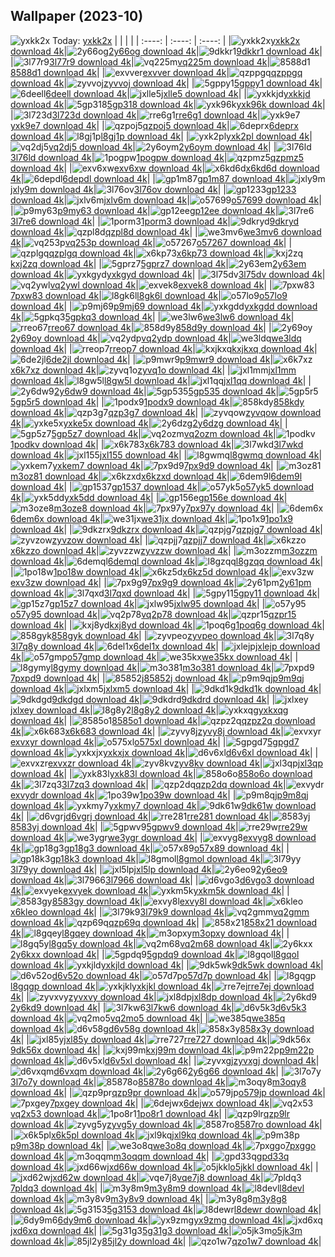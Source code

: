 ## Wallpaper (2023-10)
![yxkk2x](https://th.wallhaven.cc/small/yx/yxkk2x.jpg) Today: [yxkk2x](https://th.wallhaven.cc/small/yx/yxkk2x.jpg)
|      |      |      |
| :----: | :----: | :----: |
|![yxkk2x](https://th.wallhaven.cc/small/yx/yxkk2x.jpg)[yxkk2x download 4k](https://wallhaven.cc/w/yxkk2x)|![2y66og](https://th.wallhaven.cc/small/2y/2y66og.jpg)[2y66og download 4k](https://wallhaven.cc/w/2y66og)|![9dkkr1](https://th.wallhaven.cc/small/9d/9dkkr1.jpg)[9dkkr1 download 4k](https://wallhaven.cc/w/9dkkr1)|
|![3l77r9](https://th.wallhaven.cc/small/3l/3l77r9.jpg)[3l77r9 download 4k](https://wallhaven.cc/w/3l77r9)|![vq225m](https://th.wallhaven.cc/small/vq/vq225m.jpg)[vq225m download 4k](https://wallhaven.cc/w/vq225m)|![8588d1](https://th.wallhaven.cc/small/85/8588d1.jpg)[8588d1 download 4k](https://wallhaven.cc/w/8588d1)|
|![exvver](https://th.wallhaven.cc/small/ex/exvver.jpg)[exvver download 4k](https://wallhaven.cc/w/exvver)|![qzppgq](https://th.wallhaven.cc/small/qz/qzppgq.jpg)[qzppgq download 4k](https://wallhaven.cc/w/qzppgq)|![zyvvoj](https://th.wallhaven.cc/small/zy/zyvvoj.jpg)[zyvvoj download 4k](https://wallhaven.cc/w/zyvvoj)|
|![5gppy1](https://th.wallhaven.cc/small/5g/5gppy1.jpg)[5gppy1 download 4k](https://wallhaven.cc/w/5gppy1)|![6deell](https://th.wallhaven.cc/small/6d/6deell.jpg)[6deell download 4k](https://wallhaven.cc/w/6deell)|![jxlle5](https://th.wallhaven.cc/small/jx/jxlle5.jpg)[jxlle5 download 4k](https://wallhaven.cc/w/jxlle5)|
|![yxkkjd](https://th.wallhaven.cc/small/yx/yxkkjd.jpg)[yxkkjd download 4k](https://wallhaven.cc/w/yxkkjd)|![5gp318](https://th.wallhaven.cc/small/5g/5gp318.jpg)[5gp318 download 4k](https://wallhaven.cc/w/5gp318)|![yxk96k](https://th.wallhaven.cc/small/yx/yxk96k.jpg)[yxk96k download 4k](https://wallhaven.cc/w/yxk96k)|
|![3l723d](https://th.wallhaven.cc/small/3l/3l723d.jpg)[3l723d download 4k](https://wallhaven.cc/w/3l723d)|![rre6g1](https://th.wallhaven.cc/small/rr/rre6g1.jpg)[rre6g1 download 4k](https://wallhaven.cc/w/rre6g1)|![yxk9e7](https://th.wallhaven.cc/small/yx/yxk9e7.jpg)[yxk9e7 download 4k](https://wallhaven.cc/w/yxk9e7)|
|![qzpoj5](https://th.wallhaven.cc/small/qz/qzpoj5.jpg)[qzpoj5 download 4k](https://wallhaven.cc/w/qzpoj5)|![6deprx](https://th.wallhaven.cc/small/6d/6deprx.jpg)[6deprx download 4k](https://wallhaven.cc/w/6deprx)|![l8gj1p](https://th.wallhaven.cc/small/l8/l8gj1p.jpg)[l8gj1p download 4k](https://wallhaven.cc/w/l8gj1p)|
|![yxk2pl](https://th.wallhaven.cc/small/yx/yxk2pl.jpg)[yxk2pl download 4k](https://wallhaven.cc/w/yxk2pl)|![vq2dj5](https://th.wallhaven.cc/small/vq/vq2dj5.jpg)[vq2dj5 download 4k](https://wallhaven.cc/w/vq2dj5)|![2y6oym](https://th.wallhaven.cc/small/2y/2y6oym.jpg)[2y6oym download 4k](https://wallhaven.cc/w/2y6oym)|
|![3l76ld](https://th.wallhaven.cc/small/3l/3l76ld.jpg)[3l76ld download 4k](https://wallhaven.cc/w/3l76ld)|![1pogpw](https://th.wallhaven.cc/small/1p/1pogpw.jpg)[1pogpw download 4k](https://wallhaven.cc/w/1pogpw)|![qzpmz5](https://th.wallhaven.cc/small/qz/qzpmz5.jpg)[qzpmz5 download 4k](https://wallhaven.cc/w/qzpmz5)|
|![exv6xw](https://th.wallhaven.cc/small/ex/exv6xw.jpg)[exv6xw download 4k](https://wallhaven.cc/w/exv6xw)|![x6kd6d](https://th.wallhaven.cc/small/x6/x6kd6d.jpg)[x6kd6d download 4k](https://wallhaven.cc/w/x6kd6d)|![6depdl](https://th.wallhaven.cc/small/6d/6depdl.jpg)[6depdl download 4k](https://wallhaven.cc/w/6depdl)|
|![gp1m87](https://th.wallhaven.cc/small/gp/gp1m87.jpg)[gp1m87 download 4k](https://wallhaven.cc/w/gp1m87)|![jxly9m](https://th.wallhaven.cc/small/jx/jxly9m.jpg)[jxly9m download 4k](https://wallhaven.cc/w/jxly9m)|![3l76ov](https://th.wallhaven.cc/small/3l/3l76ov.jpg)[3l76ov download 4k](https://wallhaven.cc/w/3l76ov)|
|![gp1233](https://th.wallhaven.cc/small/gp/gp1233.jpg)[gp1233 download 4k](https://wallhaven.cc/w/gp1233)|![jxlv6m](https://th.wallhaven.cc/small/jx/jxlv6m.jpg)[jxlv6m download 4k](https://wallhaven.cc/w/jxlv6m)|![o57699](https://th.wallhaven.cc/small/o5/o57699.jpg)[o57699 download 4k](https://wallhaven.cc/w/o57699)|
|![p9my63](https://th.wallhaven.cc/small/p9/p9my63.jpg)[p9my63 download 4k](https://wallhaven.cc/w/p9my63)|![gp12ee](https://th.wallhaven.cc/small/gp/gp12ee.jpg)[gp12ee download 4k](https://wallhaven.cc/w/gp12ee)|![3l7re6](https://th.wallhaven.cc/small/3l/3l7re6.jpg)[3l7re6 download 4k](https://wallhaven.cc/w/3l7re6)|
|![1porm3](https://th.wallhaven.cc/small/1p/1porm3.jpg)[1porm3 download 4k](https://wallhaven.cc/w/1porm3)|![9dkryd](https://th.wallhaven.cc/small/9d/9dkryd.jpg)[9dkryd download 4k](https://wallhaven.cc/w/9dkryd)|![qzpl8d](https://th.wallhaven.cc/small/qz/qzpl8d.jpg)[qzpl8d download 4k](https://wallhaven.cc/w/qzpl8d)|
|![we3mv6](https://th.wallhaven.cc/small/we/we3mv6.jpg)[we3mv6 download 4k](https://wallhaven.cc/w/we3mv6)|![vq253p](https://th.wallhaven.cc/small/vq/vq253p.jpg)[vq253p download 4k](https://wallhaven.cc/w/vq253p)|![o57267](https://th.wallhaven.cc/small/o5/o57267.jpg)[o57267 download 4k](https://wallhaven.cc/w/o57267)|
|![qzplgq](https://th.wallhaven.cc/small/qz/qzplgq.jpg)[qzplgq download 4k](https://wallhaven.cc/w/qzplgq)|![x6kp73](https://th.wallhaven.cc/small/x6/x6kp73.jpg)[x6kp73 download 4k](https://wallhaven.cc/w/x6kp73)|![kxj2zq](https://th.wallhaven.cc/small/kx/kxj2zq.jpg)[kxj2zq download 4k](https://wallhaven.cc/w/kxj2zq)|
|![5gprz7](https://th.wallhaven.cc/small/5g/5gprz7.jpg)[5gprz7 download 4k](https://wallhaven.cc/w/5gprz7)|![2y63em](https://th.wallhaven.cc/small/2y/2y63em.jpg)[2y63em download 4k](https://wallhaven.cc/w/2y63em)|![yxkgyd](https://th.wallhaven.cc/small/yx/yxkgyd.jpg)[yxkgyd download 4k](https://wallhaven.cc/w/yxkgyd)|
|![3l75dv](https://th.wallhaven.cc/small/3l/3l75dv.jpg)[3l75dv download 4k](https://wallhaven.cc/w/3l75dv)|![vq2ywl](https://th.wallhaven.cc/small/vq/vq2ywl.jpg)[vq2ywl download 4k](https://wallhaven.cc/w/vq2ywl)|![exvek8](https://th.wallhaven.cc/small/ex/exvek8.jpg)[exvek8 download 4k](https://wallhaven.cc/w/exvek8)|
|![7pxw83](https://th.wallhaven.cc/small/7p/7pxw83.jpg)[7pxw83 download 4k](https://wallhaven.cc/w/7pxw83)|![l8gk6l](https://th.wallhaven.cc/small/l8/l8gk6l.jpg)[l8gk6l download 4k](https://wallhaven.cc/w/l8gk6l)|![o57lo9](https://th.wallhaven.cc/small/o5/o57lo9.jpg)[o57lo9 download 4k](https://wallhaven.cc/w/o57lo9)|
|![p9mj69](https://th.wallhaven.cc/small/p9/p9mj69.jpg)[p9mj69 download 4k](https://wallhaven.cc/w/p9mj69)|![yxkgdd](https://th.wallhaven.cc/small/yx/yxkgdd.jpg)[yxkgdd download 4k](https://wallhaven.cc/w/yxkgdd)|![5gpkq3](https://th.wallhaven.cc/small/5g/5gpkq3.jpg)[5gpkq3 download 4k](https://wallhaven.cc/w/5gpkq3)|
|![we3lw6](https://th.wallhaven.cc/small/we/we3lw6.jpg)[we3lw6 download 4k](https://wallhaven.cc/w/we3lw6)|![rreo67](https://th.wallhaven.cc/small/rr/rreo67.jpg)[rreo67 download 4k](https://wallhaven.cc/w/rreo67)|![858d9y](https://th.wallhaven.cc/small/85/858d9y.jpg)[858d9y download 4k](https://wallhaven.cc/w/858d9y)|
|![2y69oy](https://th.wallhaven.cc/small/2y/2y69oy.jpg)[2y69oy download 4k](https://wallhaven.cc/w/2y69oy)|![vq2ydp](https://th.wallhaven.cc/small/vq/vq2ydp.jpg)[vq2ydp download 4k](https://wallhaven.cc/w/vq2ydp)|![we3ldq](https://th.wallhaven.cc/small/we/we3ldq.jpg)[we3ldq download 4k](https://wallhaven.cc/w/we3ldq)|
|![rreop7](https://th.wallhaven.cc/small/rr/rreop7.jpg)[rreop7 download 4k](https://wallhaven.cc/w/rreop7)|![kxjkxq](https://th.wallhaven.cc/small/kx/kxjkxq.jpg)[kxjkxq download 4k](https://wallhaven.cc/w/kxjkxq)|![6de2jl](https://th.wallhaven.cc/small/6d/6de2jl.jpg)[6de2jl download 4k](https://wallhaven.cc/w/6de2jl)|
|![p9mwr9](https://th.wallhaven.cc/small/p9/p9mwr9.jpg)[p9mwr9 download 4k](https://wallhaven.cc/w/p9mwr9)|![x6k7xz](https://th.wallhaven.cc/small/x6/x6k7xz.jpg)[x6k7xz download 4k](https://wallhaven.cc/w/x6k7xz)|![zyvq1o](https://th.wallhaven.cc/small/zy/zyvq1o.jpg)[zyvq1o download 4k](https://wallhaven.cc/w/zyvq1o)|
|![jxl1mm](https://th.wallhaven.cc/small/jx/jxl1mm.jpg)[jxl1mm download 4k](https://wallhaven.cc/w/jxl1mm)|![l8gw5l](https://th.wallhaven.cc/small/l8/l8gw5l.jpg)[l8gw5l download 4k](https://wallhaven.cc/w/l8gw5l)|![jxl1qq](https://th.wallhaven.cc/small/jx/jxl1qq.jpg)[jxl1qq download 4k](https://wallhaven.cc/w/jxl1qq)|
|![2y6dw9](https://th.wallhaven.cc/small/2y/2y6dw9.jpg)[2y6dw9 download 4k](https://wallhaven.cc/w/2y6dw9)|![5gp535](https://th.wallhaven.cc/small/5g/5gp535.jpg)[5gp535 download 4k](https://wallhaven.cc/w/5gp535)|![5gp5r5](https://th.wallhaven.cc/small/5g/5gp5r5.jpg)[5gp5r5 download 4k](https://wallhaven.cc/w/5gp5r5)|
|![1podx9](https://th.wallhaven.cc/small/1p/1podx9.jpg)[1podx9 download 4k](https://wallhaven.cc/w/1podx9)|![858kdy](https://th.wallhaven.cc/small/85/858kdy.jpg)[858kdy download 4k](https://wallhaven.cc/w/858kdy)|![qzp3g7](https://th.wallhaven.cc/small/qz/qzp3g7.jpg)[qzp3g7 download 4k](https://wallhaven.cc/w/qzp3g7)|
|![zyvqow](https://th.wallhaven.cc/small/zy/zyvqow.jpg)[zyvqow download 4k](https://wallhaven.cc/w/zyvqow)|![yxke5x](https://th.wallhaven.cc/small/yx/yxke5x.jpg)[yxke5x download 4k](https://wallhaven.cc/w/yxke5x)|![2y6dzg](https://th.wallhaven.cc/small/2y/2y6dzg.jpg)[2y6dzg download 4k](https://wallhaven.cc/w/2y6dzg)|
|![5gp5z7](https://th.wallhaven.cc/small/5g/5gp5z7.jpg)[5gp5z7 download 4k](https://wallhaven.cc/w/5gp5z7)|![vq2ozm](https://th.wallhaven.cc/small/vq/vq2ozm.jpg)[vq2ozm download 4k](https://wallhaven.cc/w/vq2ozm)|![1podkv](https://th.wallhaven.cc/small/1p/1podkv.jpg)[1podkv download 4k](https://wallhaven.cc/w/1podkv)|
|![x6k783](https://th.wallhaven.cc/small/x6/x6k783.jpg)[x6k783 download 4k](https://wallhaven.cc/w/x6k783)|![3l7wkd](https://th.wallhaven.cc/small/3l/3l7wkd.jpg)[3l7wkd download 4k](https://wallhaven.cc/w/3l7wkd)|![jxl155](https://th.wallhaven.cc/small/jx/jxl155.jpg)[jxl155 download 4k](https://wallhaven.cc/w/jxl155)|
|![l8gwmq](https://th.wallhaven.cc/small/l8/l8gwmq.jpg)[l8gwmq download 4k](https://wallhaven.cc/w/l8gwmq)|![yxkem7](https://th.wallhaven.cc/small/yx/yxkem7.jpg)[yxkem7 download 4k](https://wallhaven.cc/w/yxkem7)|![7px9d9](https://th.wallhaven.cc/small/7p/7px9d9.jpg)[7px9d9 download 4k](https://wallhaven.cc/w/7px9d9)|
|![m3oz81](https://th.wallhaven.cc/small/m3/m3oz81.jpg)[m3oz81 download 4k](https://wallhaven.cc/w/m3oz81)|![x6kzxd](https://th.wallhaven.cc/small/x6/x6kzxd.jpg)[x6kzxd download 4k](https://wallhaven.cc/w/x6kzxd)|![6dem9l](https://th.wallhaven.cc/small/6d/6dem9l.jpg)[6dem9l download 4k](https://wallhaven.cc/w/6dem9l)|
|![gp1537](https://th.wallhaven.cc/small/gp/gp1537.jpg)[gp1537 download 4k](https://wallhaven.cc/w/gp1537)|![o57yk5](https://th.wallhaven.cc/small/o5/o57yk5.jpg)[o57yk5 download 4k](https://wallhaven.cc/w/o57yk5)|![yxk5dd](https://th.wallhaven.cc/small/yx/yxk5dd.jpg)[yxk5dd download 4k](https://wallhaven.cc/w/yxk5dd)|
|![gp156e](https://th.wallhaven.cc/small/gp/gp156e.jpg)[gp156e download 4k](https://wallhaven.cc/w/gp156e)|![m3oze8](https://th.wallhaven.cc/small/m3/m3oze8.jpg)[m3oze8 download 4k](https://wallhaven.cc/w/m3oze8)|![7px97y](https://th.wallhaven.cc/small/7p/7px97y.jpg)[7px97y download 4k](https://wallhaven.cc/w/7px97y)|
|![6dem6x](https://th.wallhaven.cc/small/6d/6dem6x.jpg)[6dem6x download 4k](https://wallhaven.cc/w/6dem6x)|![we31jx](https://th.wallhaven.cc/small/we/we31jx.jpg)[we31jx download 4k](https://wallhaven.cc/w/we31jx)|![1po1x9](https://th.wallhaven.cc/small/1p/1po1x9.jpg)[1po1x9 download 4k](https://wallhaven.cc/w/1po1x9)|
|![9dkzrx](https://th.wallhaven.cc/small/9d/9dkzrx.jpg)[9dkzrx download 4k](https://wallhaven.cc/w/9dkzrx)|![qzpjg7](https://th.wallhaven.cc/small/qz/qzpjg7.jpg)[qzpjg7 download 4k](https://wallhaven.cc/w/qzpjg7)|![zyvzow](https://th.wallhaven.cc/small/zy/zyvzow.jpg)[zyvzow download 4k](https://wallhaven.cc/w/zyvzow)|
|![qzpjj7](https://th.wallhaven.cc/small/qz/qzpjj7.jpg)[qzpjj7 download 4k](https://wallhaven.cc/w/qzpjj7)|![x6kzzo](https://th.wallhaven.cc/small/x6/x6kzzo.jpg)[x6kzzo download 4k](https://wallhaven.cc/w/x6kzzo)|![zyvzzw](https://th.wallhaven.cc/small/zy/zyvzzw.jpg)[zyvzzw download 4k](https://wallhaven.cc/w/zyvzzw)|
|![m3ozzm](https://th.wallhaven.cc/small/m3/m3ozzm.jpg)[m3ozzm download 4k](https://wallhaven.cc/w/m3ozzm)|![6demql](https://th.wallhaven.cc/small/6d/6demql.jpg)[6demql download 4k](https://wallhaven.cc/w/6demql)|![l8gzqq](https://th.wallhaven.cc/small/l8/l8gzqq.jpg)[l8gzqq download 4k](https://wallhaven.cc/w/l8gzqq)|
|![1po18w](https://th.wallhaven.cc/small/1p/1po18w.jpg)[1po18w download 4k](https://wallhaven.cc/w/1po18w)|![x6kz5d](https://th.wallhaven.cc/small/x6/x6kz5d.jpg)[x6kz5d download 4k](https://wallhaven.cc/w/x6kz5d)|![exv3zw](https://th.wallhaven.cc/small/ex/exv3zw.jpg)[exv3zw download 4k](https://wallhaven.cc/w/exv3zw)|
|![7px9g9](https://th.wallhaven.cc/small/7p/7px9g9.jpg)[7px9g9 download 4k](https://wallhaven.cc/w/7px9g9)|![2y61pm](https://th.wallhaven.cc/small/2y/2y61pm.jpg)[2y61pm download 4k](https://wallhaven.cc/w/2y61pm)|![3l7qxd](https://th.wallhaven.cc/small/3l/3l7qxd.jpg)[3l7qxd download 4k](https://wallhaven.cc/w/3l7qxd)|
|![5gpy11](https://th.wallhaven.cc/small/5g/5gpy11.jpg)[5gpy11 download 4k](https://wallhaven.cc/w/5gpy11)|![gp15z7](https://th.wallhaven.cc/small/gp/gp15z7.jpg)[gp15z7 download 4k](https://wallhaven.cc/w/gp15z7)|![jxlw95](https://th.wallhaven.cc/small/jx/jxlw95.jpg)[jxlw95 download 4k](https://wallhaven.cc/w/jxlw95)|
|![o57y95](https://th.wallhaven.cc/small/o5/o57y95.jpg)[o57y95 download 4k](https://wallhaven.cc/w/o57y95)|![vq2p78](https://th.wallhaven.cc/small/vq/vq2p78.jpg)[vq2p78 download 4k](https://wallhaven.cc/w/vq2p78)|![qzpr15](https://th.wallhaven.cc/small/qz/qzpr15.jpg)[qzpr15 download 4k](https://wallhaven.cc/w/qzpr15)|
|![kxj8yd](https://th.wallhaven.cc/small/kx/kxj8yd.jpg)[kxj8yd download 4k](https://wallhaven.cc/w/kxj8yd)|![1poq6g](https://th.wallhaven.cc/small/1p/1poq6g.jpg)[1poq6g download 4k](https://wallhaven.cc/w/1poq6g)|![858gyk](https://th.wallhaven.cc/small/85/858gyk.jpg)[858gyk download 4k](https://wallhaven.cc/w/858gyk)|
|![zyvpeo](https://th.wallhaven.cc/small/zy/zyvpeo.jpg)[zyvpeo download 4k](https://wallhaven.cc/w/zyvpeo)|![3l7q8y](https://th.wallhaven.cc/small/3l/3l7q8y.jpg)[3l7q8y download 4k](https://wallhaven.cc/w/3l7q8y)|![6del1x](https://th.wallhaven.cc/small/6d/6del1x.jpg)[6del1x download 4k](https://wallhaven.cc/w/6del1x)|
|![jxlejp](https://th.wallhaven.cc/small/jx/jxlejp.jpg)[jxlejp download 4k](https://wallhaven.cc/w/jxlejp)|![o57gmp](https://th.wallhaven.cc/small/o5/o57gmp.jpg)[o57gmp download 4k](https://wallhaven.cc/w/o57gmp)|![we35kx](https://th.wallhaven.cc/small/we/we35kx.jpg)[we35kx download 4k](https://wallhaven.cc/w/we35kx)|
|![l8gymy](https://th.wallhaven.cc/small/l8/l8gymy.jpg)[l8gymy download 4k](https://wallhaven.cc/w/l8gymy)|![m3o381](https://th.wallhaven.cc/small/m3/m3o381.jpg)[m3o381 download 4k](https://wallhaven.cc/w/m3o381)|![7pxpd9](https://th.wallhaven.cc/small/7p/7pxpd9.jpg)[7pxpd9 download 4k](https://wallhaven.cc/w/7pxpd9)|
|![85852j](https://th.wallhaven.cc/small/85/85852j.jpg)[85852j download 4k](https://wallhaven.cc/w/85852j)|![p9m9qj](https://th.wallhaven.cc/small/p9/p9m9qj.jpg)[p9m9qj download 4k](https://wallhaven.cc/w/p9m9qj)|![jxlxm5](https://th.wallhaven.cc/small/jx/jxlxm5.jpg)[jxlxm5 download 4k](https://wallhaven.cc/w/jxlxm5)|
|![9dkd1k](https://th.wallhaven.cc/small/9d/9dkd1k.jpg)[9dkd1k download 4k](https://wallhaven.cc/w/9dkd1k)|![9dkdgd](https://th.wallhaven.cc/small/9d/9dkdgd.jpg)[9dkdgd download 4k](https://wallhaven.cc/w/9dkdgd)|![9dkdrd](https://th.wallhaven.cc/small/9d/9dkdrd.jpg)[9dkdrd download 4k](https://wallhaven.cc/w/9dkdrd)|
|![jxlxey](https://th.wallhaven.cc/small/jx/jxlxey.jpg)[jxlxey download 4k](https://wallhaven.cc/w/jxlxey)|![l8g8y2](https://th.wallhaven.cc/small/l8/l8g8y2.jpg)[l8g8y2 download 4k](https://wallhaven.cc/w/l8g8y2)|![yxkxqg](https://th.wallhaven.cc/small/yx/yxkxqg.jpg)[yxkxqg download 4k](https://wallhaven.cc/w/yxkxqg)|
|![8585o1](https://th.wallhaven.cc/small/85/8585o1.jpg)[8585o1 download 4k](https://wallhaven.cc/w/8585o1)|![qzpz2q](https://th.wallhaven.cc/small/qz/qzpz2q.jpg)[qzpz2q download 4k](https://wallhaven.cc/w/qzpz2q)|![x6k683](https://th.wallhaven.cc/small/x6/x6k683.jpg)[x6k683 download 4k](https://wallhaven.cc/w/x6k683)|
|![zyvy8j](https://th.wallhaven.cc/small/zy/zyvy8j.jpg)[zyvy8j download 4k](https://wallhaven.cc/w/zyvy8j)|![exvxyr](https://th.wallhaven.cc/small/ex/exvxyr.jpg)[exvxyr download 4k](https://wallhaven.cc/w/exvxyr)|![o575xl](https://th.wallhaven.cc/small/o5/o575xl.jpg)[o575xl download 4k](https://wallhaven.cc/w/o575xl)|
|![5gpgd7](https://th.wallhaven.cc/small/5g/5gpgd7.jpg)[5gpgd7 download 4k](https://wallhaven.cc/w/5gpgd7)|![yxkxjx](https://th.wallhaven.cc/small/yx/yxkxjx.jpg)[yxkxjx download 4k](https://wallhaven.cc/w/yxkxjx)|![d6v6xl](https://th.wallhaven.cc/small/d6/d6v6xl.jpg)[d6v6xl download 4k](https://wallhaven.cc/w/d6v6xl)|
|![exvxzr](https://th.wallhaven.cc/small/ex/exvxzr.jpg)[exvxzr download 4k](https://wallhaven.cc/w/exvxzr)|![zyv8kv](https://th.wallhaven.cc/small/zy/zyv8kv.jpg)[zyv8kv download 4k](https://wallhaven.cc/w/zyv8kv)|![jxl3qp](https://th.wallhaven.cc/small/jx/jxl3qp.jpg)[jxl3qp download 4k](https://wallhaven.cc/w/jxl3qp)|
|![yxk83l](https://th.wallhaven.cc/small/yx/yxk83l.jpg)[yxk83l download 4k](https://wallhaven.cc/w/yxk83l)|![858o6o](https://th.wallhaven.cc/small/85/858o6o.jpg)[858o6o download 4k](https://wallhaven.cc/w/858o6o)|![3l7zq3](https://th.wallhaven.cc/small/3l/3l7zq3.jpg)[3l7zq3 download 4k](https://wallhaven.cc/w/3l7zq3)|
|![qzp2dq](https://th.wallhaven.cc/small/qz/qzp2dq.jpg)[qzp2dq download 4k](https://wallhaven.cc/w/qzp2dq)|![exvydr](https://th.wallhaven.cc/small/ex/exvydr.jpg)[exvydr download 4k](https://wallhaven.cc/w/exvydr)|![1po39w](https://th.wallhaven.cc/small/1p/1po39w.jpg)[1po39w download 4k](https://wallhaven.cc/w/1po39w)|
|![p9m8qj](https://th.wallhaven.cc/small/p9/p9m8qj.jpg)[p9m8qj download 4k](https://wallhaven.cc/w/p9m8qj)|![yxkmy7](https://th.wallhaven.cc/small/yx/yxkmy7.jpg)[yxkmy7 download 4k](https://wallhaven.cc/w/yxkmy7)|![9dk61w](https://th.wallhaven.cc/small/9d/9dk61w.jpg)[9dk61w download 4k](https://wallhaven.cc/w/9dk61w)|
|![d6vgrj](https://th.wallhaven.cc/small/d6/d6vgrj.jpg)[d6vgrj download 4k](https://wallhaven.cc/w/d6vgrj)|![rre281](https://th.wallhaven.cc/small/rr/rre281.jpg)[rre281 download 4k](https://wallhaven.cc/w/rre281)|![8583yj](https://th.wallhaven.cc/small/85/8583yj.jpg)[8583yj download 4k](https://wallhaven.cc/w/8583yj)|
|![5gpwv9](https://th.wallhaven.cc/small/5g/5gpwv9.jpg)[5gpwv9 download 4k](https://wallhaven.cc/w/5gpwv9)|![rre29w](https://th.wallhaven.cc/small/rr/rre29w.jpg)[rre29w download 4k](https://wallhaven.cc/w/rre29w)|![we3ygr](https://th.wallhaven.cc/small/we/we3ygr.jpg)[we3ygr download 4k](https://wallhaven.cc/w/we3ygr)|
|![exvyg8](https://th.wallhaven.cc/small/ex/exvyg8.jpg)[exvyg8 download 4k](https://wallhaven.cc/w/exvyg8)|![gp18g3](https://th.wallhaven.cc/small/gp/gp18g3.jpg)[gp18g3 download 4k](https://wallhaven.cc/w/gp18g3)|![o57x89](https://th.wallhaven.cc/small/o5/o57x89.jpg)[o57x89 download 4k](https://wallhaven.cc/w/o57x89)|
|![gp18k3](https://th.wallhaven.cc/small/gp/gp18k3.jpg)[gp18k3 download 4k](https://wallhaven.cc/w/gp18k3)|![l8gmol](https://th.wallhaven.cc/small/l8/l8gmol.jpg)[l8gmol download 4k](https://wallhaven.cc/w/l8gmol)|![3l79yy](https://th.wallhaven.cc/small/3l/3l79yy.jpg)[3l79yy download 4k](https://wallhaven.cc/w/3l79yy)|
|![jxl5lp](https://th.wallhaven.cc/small/jx/jxl5lp.jpg)[jxl5lp download 4k](https://wallhaven.cc/w/jxl5lp)|![2y6eo9](https://th.wallhaven.cc/small/2y/2y6eo9.jpg)[2y6eo9 download 4k](https://wallhaven.cc/w/2y6eo9)|![3l7966](https://th.wallhaven.cc/small/3l/3l7966.jpg)[3l7966 download 4k](https://wallhaven.cc/w/3l7966)|
|![d6vgo3](https://th.wallhaven.cc/small/d6/d6vgo3.jpg)[d6vgo3 download 4k](https://wallhaven.cc/w/d6vgo3)|![exvyek](https://th.wallhaven.cc/small/ex/exvyek.jpg)[exvyek download 4k](https://wallhaven.cc/w/exvyek)|![yxkm5k](https://th.wallhaven.cc/small/yx/yxkm5k.jpg)[yxkm5k download 4k](https://wallhaven.cc/w/yxkm5k)|
|![8583gy](https://th.wallhaven.cc/small/85/8583gy.jpg)[8583gy download 4k](https://wallhaven.cc/w/8583gy)|![exvy8l](https://th.wallhaven.cc/small/ex/exvy8l.jpg)[exvy8l download 4k](https://wallhaven.cc/w/exvy8l)|![x6kleo](https://th.wallhaven.cc/small/x6/x6kleo.jpg)[x6kleo download 4k](https://wallhaven.cc/w/x6kleo)|
|![3l79k9](https://th.wallhaven.cc/small/3l/3l79k9.jpg)[3l79k9 download 4k](https://wallhaven.cc/w/3l79k9)|![vq2gmm](https://th.wallhaven.cc/small/vq/vq2gmm.jpg)[vq2gmm download 4k](https://wallhaven.cc/w/vq2gmm)|![qzp69q](https://th.wallhaven.cc/small/qz/qzp69q.jpg)[qzp69q download 4k](https://wallhaven.cc/w/qzp69q)|
|![858x21](https://th.wallhaven.cc/small/85/858x21.jpg)[858x21 download 4k](https://wallhaven.cc/w/858x21)|![l8gqey](https://th.wallhaven.cc/small/l8/l8gqey.jpg)[l8gqey download 4k](https://wallhaven.cc/w/l8gqey)|![m3opxy](https://th.wallhaven.cc/small/m3/m3opxy.jpg)[m3opxy download 4k](https://wallhaven.cc/w/m3opxy)|
|![l8gq5y](https://th.wallhaven.cc/small/l8/l8gq5y.jpg)[l8gq5y download 4k](https://wallhaven.cc/w/l8gq5y)|![vq2m68](https://th.wallhaven.cc/small/vq/vq2m68.jpg)[vq2m68 download 4k](https://wallhaven.cc/w/vq2m68)|![2y6kxx](https://th.wallhaven.cc/small/2y/2y6kxx.jpg)[2y6kxx download 4k](https://wallhaven.cc/w/2y6kxx)|
|![5gpdq9](https://th.wallhaven.cc/small/5g/5gpdq9.jpg)[5gpdq9 download 4k](https://wallhaven.cc/w/5gpdq9)|![l8gqol](https://th.wallhaven.cc/small/l8/l8gqol.jpg)[l8gqol download 4k](https://wallhaven.cc/w/l8gqol)|![yxkjld](https://th.wallhaven.cc/small/yx/yxkjld.jpg)[yxkjld download 4k](https://wallhaven.cc/w/yxkjld)|
|![9dk5wk](https://th.wallhaven.cc/small/9d/9dk5wk.jpg)[9dk5wk download 4k](https://wallhaven.cc/w/9dk5wk)|![d6v52o](https://th.wallhaven.cc/small/d6/d6v52o.jpg)[d6v52o download 4k](https://wallhaven.cc/w/d6v52o)|![o57d7p](https://th.wallhaven.cc/small/o5/o57d7p.jpg)[o57d7p download 4k](https://wallhaven.cc/w/o57d7p)|
|![l8gqgp](https://th.wallhaven.cc/small/l8/l8gqgp.jpg)[l8gqgp download 4k](https://wallhaven.cc/w/l8gqgp)|![yxkjkl](https://th.wallhaven.cc/small/yx/yxkjkl.jpg)[yxkjkl download 4k](https://wallhaven.cc/w/yxkjkl)|![rre7ej](https://th.wallhaven.cc/small/rr/rre7ej.jpg)[rre7ej download 4k](https://wallhaven.cc/w/rre7ej)|
|![zyvxvy](https://th.wallhaven.cc/small/zy/zyvxvy.jpg)[zyvxvy download 4k](https://wallhaven.cc/w/zyvxvy)|![jxl8dp](https://th.wallhaven.cc/small/jx/jxl8dp.jpg)[jxl8dp download 4k](https://wallhaven.cc/w/jxl8dp)|![2y6kd9](https://th.wallhaven.cc/small/2y/2y6kd9.jpg)[2y6kd9 download 4k](https://wallhaven.cc/w/2y6kd9)|
|![3l7kw6](https://th.wallhaven.cc/small/3l/3l7kw6.jpg)[3l7kw6 download 4k](https://wallhaven.cc/w/3l7kw6)|![d6v5k3](https://th.wallhaven.cc/small/d6/d6v5k3.jpg)[d6v5k3 download 4k](https://wallhaven.cc/w/d6v5k3)|![vq2mo5](https://th.wallhaven.cc/small/vq/vq2mo5.jpg)[vq2mo5 download 4k](https://wallhaven.cc/w/vq2mo5)|
|![we385q](https://th.wallhaven.cc/small/we/we385q.jpg)[we385q download 4k](https://wallhaven.cc/w/we385q)|![d6v58g](https://th.wallhaven.cc/small/d6/d6v58g.jpg)[d6v58g download 4k](https://wallhaven.cc/w/d6v58g)|![858x3y](https://th.wallhaven.cc/small/85/858x3y.jpg)[858x3y download 4k](https://wallhaven.cc/w/858x3y)|
|![jxl85y](https://th.wallhaven.cc/small/jx/jxl85y.jpg)[jxl85y download 4k](https://wallhaven.cc/w/jxl85y)|![rre727](https://th.wallhaven.cc/small/rr/rre727.jpg)[rre727 download 4k](https://wallhaven.cc/w/rre727)|![9dk56x](https://th.wallhaven.cc/small/9d/9dk56x.jpg)[9dk56x download 4k](https://wallhaven.cc/w/9dk56x)|
|![kxj99m](https://th.wallhaven.cc/small/kx/kxj99m.jpg)[kxj99m download 4k](https://wallhaven.cc/w/kxj99m)|![p9m22p](https://th.wallhaven.cc/small/p9/p9m22p.jpg)[p9m22p download 4k](https://wallhaven.cc/w/p9m22p)|![d6v5xl](https://th.wallhaven.cc/small/d6/d6v5xl.jpg)[d6v5xl download 4k](https://wallhaven.cc/w/d6v5xl)|
|![zyvxgj](https://th.wallhaven.cc/small/zy/zyvxgj.jpg)[zyvxgj download 4k](https://wallhaven.cc/w/zyvxgj)|![d6vxqm](https://th.wallhaven.cc/small/d6/d6vxqm.jpg)[d6vxqm download 4k](https://wallhaven.cc/w/d6vxqm)|![2y6g66](https://th.wallhaven.cc/small/2y/2y6g66.jpg)[2y6g66 download 4k](https://wallhaven.cc/w/2y6g66)|
|![3l7o7y](https://th.wallhaven.cc/small/3l/3l7o7y.jpg)[3l7o7y download 4k](https://wallhaven.cc/w/3l7o7y)|![85878o](https://th.wallhaven.cc/small/85/85878o.jpg)[85878o download 4k](https://wallhaven.cc/w/85878o)|![m3oqy8](https://th.wallhaven.cc/small/m3/m3oqy8.jpg)[m3oqy8 download 4k](https://wallhaven.cc/w/m3oqy8)|
|![qzp9pr](https://th.wallhaven.cc/small/qz/qzp9pr.jpg)[qzp9pr download 4k](https://wallhaven.cc/w/qzp9pr)|![o579jp](https://th.wallhaven.cc/small/o5/o579jp.jpg)[o579jp download 4k](https://wallhaven.cc/w/o579jp)|![7pxgey](https://th.wallhaven.cc/small/7p/7pxgey.jpg)[7pxgey download 4k](https://wallhaven.cc/w/7pxgey)|
|![6dejwx](https://th.wallhaven.cc/small/6d/6dejwx.jpg)[6dejwx download 4k](https://wallhaven.cc/w/6dejwx)|![vq2x53](https://th.wallhaven.cc/small/vq/vq2x53.jpg)[vq2x53 download 4k](https://wallhaven.cc/w/vq2x53)|![1po8r1](https://th.wallhaven.cc/small/1p/1po8r1.jpg)[1po8r1 download 4k](https://wallhaven.cc/w/1po8r1)|
|![qzp9lr](https://th.wallhaven.cc/small/qz/qzp9lr.jpg)[qzp9lr download 4k](https://wallhaven.cc/w/qzp9lr)|![zyvg5y](https://th.wallhaven.cc/small/zy/zyvg5y.jpg)[zyvg5y download 4k](https://wallhaven.cc/w/zyvg5y)|![8587ro](https://th.wallhaven.cc/small/85/8587ro.jpg)[8587ro download 4k](https://wallhaven.cc/w/8587ro)|
|![x6k5pl](https://th.wallhaven.cc/small/x6/x6k5pl.jpg)[x6k5pl download 4k](https://wallhaven.cc/w/x6k5pl)|![jxl9kq](https://th.wallhaven.cc/small/jx/jxl9kq.jpg)[jxl9kq download 4k](https://wallhaven.cc/w/jxl9kq)|![p9m38p](https://th.wallhaven.cc/small/p9/p9m38p.jpg)[p9m38p download 4k](https://wallhaven.cc/w/p9m38p)|
|![we3o8q](https://th.wallhaven.cc/small/we/we3o8q.jpg)[we3o8q download 4k](https://wallhaven.cc/w/we3o8q)|![7pxggo](https://th.wallhaven.cc/small/7p/7pxggo.jpg)[7pxggo download 4k](https://wallhaven.cc/w/7pxggo)|![m3oqqm](https://th.wallhaven.cc/small/m3/m3oqqm.jpg)[m3oqqm download 4k](https://wallhaven.cc/w/m3oqqm)|
|![gpd33q](https://th.wallhaven.cc/small/gp/gpd33q.jpg)[gpd33q download 4k](https://wallhaven.cc/w/gpd33q)|![jxd66w](https://th.wallhaven.cc/small/jx/jxd66w.jpg)[jxd66w download 4k](https://wallhaven.cc/w/jxd66w)|![o5jkkl](https://th.wallhaven.cc/small/o5/o5jkkl.jpg)[o5jkkl download 4k](https://wallhaven.cc/w/o5jkkl)|
|![jxd62w](https://th.wallhaven.cc/small/jx/jxd62w.jpg)[jxd62w download 4k](https://wallhaven.cc/w/jxd62w)|![vqe7j8](https://th.wallhaven.cc/small/vq/vqe7j8.jpg)[vqe7j8 download 4k](https://wallhaven.cc/w/vqe7j8)|![7pldq3](https://th.wallhaven.cc/small/7p/7pldq3.jpg)[7pldq3 download 4k](https://wallhaven.cc/w/7pldq3)|
|![m3y8m9](https://th.wallhaven.cc/small/m3/m3y8m9.jpg)[m3y8m9 download 4k](https://wallhaven.cc/w/m3y8m9)|![l8devl](https://th.wallhaven.cc/small/l8/l8devl.jpg)[l8devl download 4k](https://wallhaven.cc/w/l8devl)|![m3y8v9](https://th.wallhaven.cc/small/m3/m3y8v9.jpg)[m3y8v9 download 4k](https://wallhaven.cc/w/m3y8v9)|
|![m3y8g8](https://th.wallhaven.cc/small/m3/m3y8g8.jpg)[m3y8g8 download 4k](https://wallhaven.cc/w/m3y8g8)|![5g3153](https://th.wallhaven.cc/small/5g/5g3153.jpg)[5g3153 download 4k](https://wallhaven.cc/w/5g3153)|![l8dewr](https://th.wallhaven.cc/small/l8/l8dewr.jpg)[l8dewr download 4k](https://wallhaven.cc/w/l8dewr)|
|![6dy9m6](https://th.wallhaven.cc/small/6d/6dy9m6.jpg)[6dy9m6 download 4k](https://wallhaven.cc/w/6dy9m6)|![yx9zmg](https://th.wallhaven.cc/small/yx/yx9zmg.jpg)[yx9zmg download 4k](https://wallhaven.cc/w/yx9zmg)|![jxd6xq](https://th.wallhaven.cc/small/jx/jxd6xq.jpg)[jxd6xq download 4k](https://wallhaven.cc/w/jxd6xq)|
|![5g31g3](https://th.wallhaven.cc/small/5g/5g31g3.jpg)[5g31g3 download 4k](https://wallhaven.cc/w/5g31g3)|![o5jk3m](https://th.wallhaven.cc/small/o5/o5jk3m.jpg)[o5jk3m download 4k](https://wallhaven.cc/w/o5jk3m)|![85jl2y](https://th.wallhaven.cc/small/85/85jl2y.jpg)[85jl2y download 4k](https://wallhaven.cc/w/85jl2y)|
|![qzo1w7](https://th.wallhaven.cc/small/qz/qzo1w7.jpg)[qzo1w7 download 4k](https://wallhaven.cc/w/qzo1w7)|